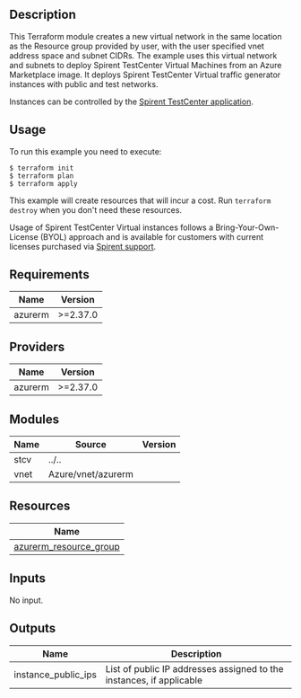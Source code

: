 ## Description
This Terraform module creates a new virtual network in the same location as the Resource group provided by user, with the user specified vnet address space and subnet CIDRs.
The example uses this virtual network and subnets to deploy Spirent TestCenter Virtual Machines from an Azure Marketplace image.
It deploys Spirent TestCenter Virtual traffic generator instances with public and test networks.

Instances can be controlled by the [Spirent TestCenter application](https://github.com/Spirent-terraform-Modules/terraform-azurerm-stc-gui).

## Usage

To run this example you need to execute:

    $ terraform init
    $ terraform plan
    $ terraform apply

This example will create resources that will incur a cost. Run `terraform destroy` when you don't need these resources.

Usage of Spirent TestCenter Virtual instances follows a Bring-Your-Own-License (BYOL) approach and is available for customers with current licenses purchased via [Spirent support](https://support.spirent.com/SpirentCSC).

<!-- BEGINNING OF PRE-COMMIT-TERRAFORM DOCS HOOK -->
## Requirements

| Name | Version |
|------|---------|
| azurerm | >=2.37.0 |

## Providers

| Name | Version |
|------|---------|
| azurerm | >=2.37.0 |

## Modules

| Name | Source | Version |
|------|--------|---------|
| stcv | ../.. |  |
| vnet | Azure/vnet/azurerm |  |

## Resources

| Name |
|------|
| [azurerm_resource_group](https://registry.terraform.io/providers/hashicorp/azurerm/latest/docs/data-sources/resource_group) |

## Inputs

No input.

## Outputs

| Name | Description |
|------|-------------|
| instance\_public\_ips | List of public IP addresses assigned to the instances, if applicable |
<!-- END OF PRE-COMMIT-TERRAFORM DOCS HOOK -->

